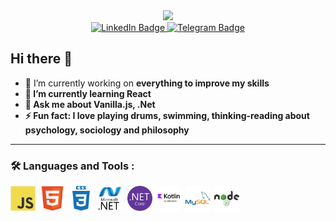
<div id="header" align="center">
  <img src="https://media.giphy.com/media/M9gbBd9nbDrOTu1Mqx/giphy.gif" width="100"/>
</div>

<div align="center" id="badges">
  <a href="[your-linkedin-URL](https://www.linkedin.com/in/dogancanbicakci/)">
    <img src="https://img.shields.io/badge/LinkedIn-blue?style=for-the-badge&logo=linkedin&logoColor=white"  alt="LinkedIn Badge"/>
  </a>
  <a href="https://t.me/canndogan">
   <img src="https://img.shields.io/badge/Telegram-2CA5E0?style=for-the-badge&logo=telegram&logoColor=white"  alt="Telegram Badge"/>
  </a>
</div>


## Hi there 👋


<!--
**DogancanBicakci/DogancanBicakci** is a ✨ _special_ ✨ repository because its `README.md` (this file) appears on your GitHub profile.

Here are some ideas to get you started:
-->
- 🔭 I’m currently working on  <b> everything to improve my skills  <b/>
- 🌱 I’m currently learning  <b> React  <b/>
- 💬 Ask me about <b> Vanilla.js, .Net <b/>
- ⚡ Fun fact:  <b> I love playing drums, swimming, thinking-reading about psychology, sociology and philosophy <b/>

---

### :hammer_and_wrench: Languages and Tools :

<div>
  <img src="https://github.com/devicons/devicon/blob/master/icons/javascript/javascript-original.svg" title="JavaScript" alt="JavaScript" width="40" height="40"/>&nbsp;
  <img src="https://github.com/devicons/devicon/blob/master/icons/html5/html5-original.svg" title="HTML5" alt="HTML" width="40" height="40"/>&nbsp;
  <img src="https://github.com/devicons/devicon/blob/master/icons/css3/css3-plain-wordmark.svg"  title="CSS3" alt="CSS" width="40" height="40"/>&nbsp;
  <img src="https://github.com/devicons/devicon/blob/master/icons/dot-net/dot-net-original-wordmark.svg" title="dotNET" alt="dotNET" width="40" height="40"/>&nbsp;
  <img src="https://github.com/devicons/devicon/blob/master/icons/dotnetcore/dotnetcore-original.svg" title="dotNETCore" alt="dotNETCore" width="40" height="40"/>&nbsp;  
  <img src="https://github.com/devicons/devicon/blob/master/icons/kotlin/kotlin-original-wordmark.svg" title="kotlin" alt="Kotlin" width="40" height="40"/>&nbsp;
  <img src="https://github.com/devicons/devicon/blob/master/icons/mysql/mysql-original-wordmark.svg" title="MySQL"  alt="MySQL" width="40" height="40"/>&nbsp;
  <img src="https://github.com/devicons/devicon/blob/master/icons/nodejs/nodejs-original-wordmark.svg" title="NodeJS" alt="NodeJS" width="40" height="40"/>&nbsp;
</div>


